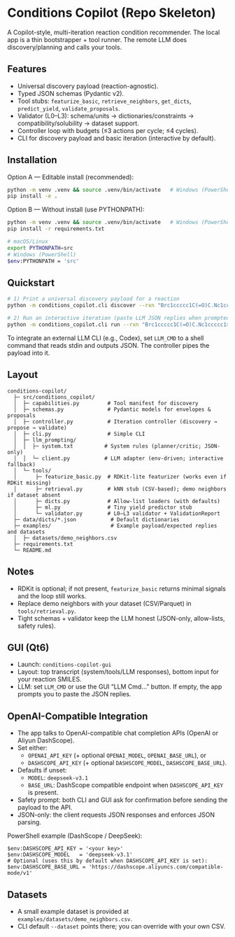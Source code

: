 # Conditions Copilot (Repo Skeleton)

A Copilot-style, multi-iteration reaction condition recommender. The local app is a thin
bootstrapper + tool runner. The remote LLM does discovery/planning and calls your tools.

## Features
- Universal discovery payload (reaction-agnostic).
- Typed JSON schemas (Pydantic v2).
- Tool stubs: `featurize_basic`, `retrieve_neighbors`, `get_dicts`, `predict_yield`, `validate_proposals`.
- Validator (L0–L3): schema/units → dictionaries/constraints → compatibility/solubility → dataset support.
- Controller loop with budgets (≤3 actions per cycle; ≤4 cycles).
- CLI for discovery payload and basic iteration (interactive by default).

## Installation

Option A — Editable install (recommended):
```bash
python -m venv .venv && source .venv/bin/activate   # Windows (PowerShell): .venv\Scripts\Activate.ps1
pip install -e .
```

Option B — Without install (use PYTHONPATH):
```bash
python -m venv .venv && source .venv/bin/activate   # Windows (PowerShell): .venv\Scripts\Activate.ps1
pip install -r requirements.txt

# macOS/Linux
export PYTHONPATH=src
# Windows (PowerShell)
$env:PYTHONPATH = 'src'
```

## Quickstart
```bash
# 1) Print a universal discovery payload for a reaction
python -m conditions_copilot.cli discover --rxn "Brc1ccccc1C(=O)C.Nc1ccccc1>>CC(=O)c1ccccc1Nc1ccccc1"

# 2) Run an interactive iteration (paste LLM JSON replies when prompted)
python -m conditions_copilot.cli run --rxn "Brc1ccccc1C(=O)C.Nc1ccccc1>>CC(=O)c1ccccc1Nc1ccccc1"
```

To integrate an external LLM CLI (e.g., Codex), set `LLM_CMD` to a shell command
that reads stdin and outputs JSON. The controller pipes the payload into it.

## Layout
```
conditions-copilot/
  ├─ src/conditions_copilot/
  │  ├─ capabilities.py         # Tool manifest for discovery
  │  ├─ schemas.py              # Pydantic models for envelopes & proposals
  │  ├─ controller.py           # Iteration controller (discovery → propose → validate)
  │  ├─ cli.py                  # Simple CLI
  │  ├─ llm_prompting/
  │  │  ├─ system.txt          # System rules (planner/critic; JSON-only)
  │  │  └─ client.py           # LLM adapter (env-driven; interactive fallback)
  │  └─ tools/
  │      ├─ featurize_basic.py  # RDKit-lite featurizer (works even if RDKit missing)
  │      ├─ retrieval.py        # kNN stub (CSV-based); demo neighbors if dataset absent
  │      ├─ dicts.py            # Allow-list loaders (with defaults)
  │      ├─ ml.py               # Tiny yield predictor stub
  │      └─ validator.py        # L0–L3 validator + ValidationReport
  ├─ data/dicts/*.json           # Default dictionaries
  ├─ examples/                   # Example payload/expected replies and datasets
  │  ├─ datasets/demo_neighbors.csv
  ├─ requirements.txt
  └─ README.md
```

## Notes
- RDKit is optional; if not present, `featurize_basic` returns minimal signals and the loop still works.
- Replace demo neighbors with your dataset (CSV/Parquet) in `tools/retrieval.py`.
- Tight schemas + validator keep the LLM honest (JSON-only, allow-lists, safety rules).

## GUI (Qt6)
- Launch: `conditions-copilot-gui`
- Layout: top transcript (system/tools/LLM responses), bottom input for your reaction SMILES.
- LLM: set `LLM_CMD` or use the GUI “LLM Cmd…” button. If empty, the app prompts you to paste the JSON replies.

## OpenAI-Compatible Integration
- The app talks to OpenAI-compatible chat completion APIs (OpenAI or Aliyun DashScope).
- Set either:
  - `OPENAI_API_KEY` (+ optional `OPENAI_MODEL`, `OPENAI_BASE_URL`), or
  - `DASHSCOPE_API_KEY` (+ optional `DASHSCOPE_MODEL`, `DASHSCOPE_BASE_URL`).
- Defaults if unset:
  - `MODEL`: `deepseek-v3.1`
  - `BASE_URL`: DashScope compatible endpoint when `DASHSCOPE_API_KEY` is present.
- Safety prompt: both CLI and GUI ask for confirmation before sending the payload to the API.
- JSON-only: the client requests JSON responses and enforces JSON parsing.

PowerShell example (DashScope / DeepSeek):

```
$env:DASHSCOPE_API_KEY = '<your key>'
$env:DASHSCOPE_MODEL   = 'deepseek-v3.1'
# Optional (uses this by default when DASHSCOPE_API_KEY is set):
$env:DASHSCOPE_BASE_URL = 'https://dashscope.aliyuncs.com/compatible-mode/v1'
```

## Datasets
- A small example dataset is provided at `examples/datasets/demo_neighbors.csv`.
- CLI default `--dataset` points there; you can override with your own CSV.
